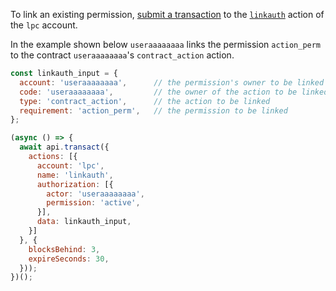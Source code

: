 To link an existing permission, [submit a transaction](01_how-to-submit-a-transaction.md) to the [`linkauth`](https://github.com/leopays-core/leopays.contracts/blob/52fbd4ac7e6c38c558302c48d00469a4bed35f7c/contracts/lpc.bios/include/lpc.bios/lpc.bios.hpp#L240) action of the `lpc` account.

In the example shown below `useraaaaaaaa` links the permission `action_perm` to the contract `useraaaaaaaa`'s `contract_action` action.
```javascript
const linkauth_input = {
  account: 'useraaaaaaaa',      // the permission's owner to be linked and the payer of the RAM needed to store this link
  code: 'useraaaaaaaa',         // the owner of the action to be linked
  type: 'contract_action',      // the action to be linked
  requirement: 'action_perm',   // the permission to be linked
};

(async () => {
  await api.transact({
    actions: [{
      account: 'lpc',
      name: 'linkauth',
      authorization: [{
        actor: 'useraaaaaaaa',
        permission: 'active',
      }],
      data: linkauth_input,
    }]
  }, {
    blocksBehind: 3,
    expireSeconds: 30,
  }));
})();
```